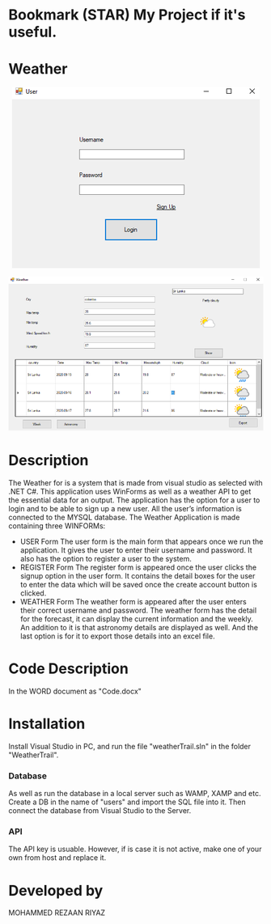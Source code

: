 # Bookmark (STAR) My Project if it's useful.
# Weather
<p align="center">
  <img src="./Screenshot/Login.PNG" />
</p>

<p align="center">
  <img src="./Screenshot/weekly.PNG" />
</p>

# Description
The Weather for is a system that is made from visual studio as selected with .NET C#. This application uses WinForms as well as a weather API to get the essential data for an output. The application has the option for a user to login and to be able to sign up a new user. All the user’s information is connected to the MYSQL database.
The Weather Application is made containing three WINFORMs:
*	USER Form
The user form is the main form that appears once we run the application. It gives the user to enter their username and password. It also has the option to register a user to the system.
*	REGISTER Form
The register form is appeared once the user clicks the signup option in the user form. It contains the detail boxes for the user to enter the data which will be saved once the create account button is clicked. 
*	WEATHER Form
The weather form is appeared after the user enters their correct username and password. The weather form has the detail for the forecast, it can display the current information and the weekly. An addition to it is that astronomy details are displayed as well. And the last option is for it to export those details into an excel file.



# Code Description
In the WORD document as "Code.docx"

# Installation
Install Visual Studio in PC, and run the file "weatherTrail.sln" in the folder "WeatherTrail". 
### Database
As well as run the database in a local server such as WAMP, XAMP and etc. Create a DB in the name of "users" and import the SQL file into it. 
Then connect the database from Visual Studio to the Server.
### API
The API key is usuable. However, if is case it is not active, make one of your own from host and replace it.



# Developed by
MOHAMMED REZAAN RIYAZ
